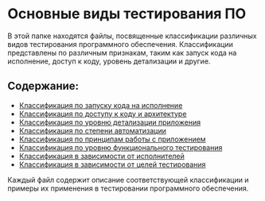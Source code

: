 # Основные виды тестирования ПО

В этой папке находятся файлы, посвященные классификации различных видов тестирования программного обеспечения. Классификации представлены по различным признакам, таким как запуск кода на исполнение, доступ к коду, уровень детализации и другие.

## Содержание:

- [Классификация по запуску кода на исполнение](1.%20Execution-based.md)
- [Классификация по доступу к коду и архитектуре](2.%20Code-access.md)
- [Классификация по уровню детализации приложения](3.%20Detail-level.md)
- [Классификация по степени автоматизации](4.%20Automation-degree.md)
- [Классификация по принципам работы с приложением](5.%20Working-principles.md)
- [Классификация по уровню функционального тестирования](6.%20Functional-level.md)
- [Классификация в зависимости от исполнителей](7.%20Executors.md)
- [Классификация в зависимости от целей тестирования](8.%20Goals.md)

Каждый файл содержит описание соответствующей классификации и примеры их применения в тестировании программного обеспечения.

